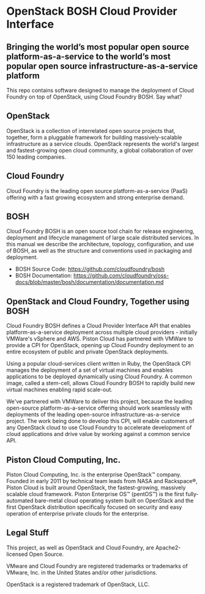 # OpenStack BOSH Cloud Provider Interface

## Bringing the world’s most popular open source platform-as-a-service to the world’s most popular open source infrastructure-as-a-service platform

This repo contains software designed to manage the deployment of Cloud Foundry on top of OpenStack, using Cloud Foundry BOSH. Say what?

## OpenStack

OpenStack is a collection of interrelated open source projects that, together, form a pluggable framework for building massively-scalable infrastructure as a service clouds. OpenStack represents the world's largest and fastest-growing open cloud community, a global collaboration of over 150 leading companies.

## Cloud Foundry

Cloud Foundry is the leading open source platform-as-a-service (PaaS) offering with a fast growing ecosystem and strong enterprise demand.

## BOSH

Cloud Foundry BOSH is an open source tool chain for release engineering, deployment and lifecycle management of large scale distributed services. In this manual we describe the architecture, topology, configuration, and use of BOSH, as well as the structure and conventions used in packaging and deployment.

 * BOSH Source Code: https://github.com/cloudfoundry/bosh
 * BOSH Documentation: https://github.com/cloudfoundry/oss-docs/blob/master/bosh/documentation/documentation.md

## OpenStack and Cloud Foundry, Together using BOSH

Cloud Foundry BOSH defines a Cloud Provider Interface API that enables platform-as-a-service deployment across multiple cloud providers - initially VMWare's vSphere and AWS. Piston Cloud has partnered with VMWare to provide a CPI for OpenStack, opening up Cloud Foundry deployment to an entire ecosystem of public and private OpenStack deployments.

Using a popular cloud-services client written in Ruby, the OpenStack CPI manages the deployment of a set of virtual machines and enables applications to be deployed dynamically using Cloud Foundry. A common image, called a stem-cell, allows Cloud Foundry BOSH to rapidly build new virtual machines enabling rapid scale-out.

We've partnered with VMWare to deliver this project, because the leading open-source platform-as-a-service offering should work seamlessly with deployments of the leading open-source infrastructure-as-a-service project. The work being done to develop this CPI, will enable customers of any OpenStack cloud to use Cloud Foundry to accelerate development of cloud applications and drive value by working against a common service API.

## Piston Cloud Computing, Inc.

Piston Cloud Computing, Inc. is the enterprise OpenStack™ company. Founded in early 2011 by technical team leads from NASA and Rackspace®, Piston Cloud is built around OpenStack, the fastest-growing, massively scalable cloud framework. Piston Enterprise OS™ (pentOS™) is the first fully- automated bare-metal cloud operating system built on OpenStack and the first OpenStack distribution specifically focused on security and easy operation of enterprise private clouds for the enterprise.  

## Legal Stuff

This project, as well as OpenStack and Cloud Foundry, are Apache2-licensed Open Source.

VMware and Cloud Foundry are registered trademarks or trademarks of VMware, Inc. in the United States and/or other jurisdictions.

OpenStack is a registered trademark of OpenStack, LLC.

